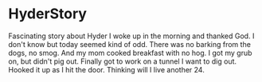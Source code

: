 # HyderStory
Fascinating story about Hyder
I woke up in the morning and thanked God.
I don't know but today seemed kind of odd.
There was no barking from the dogs, no smog.
And my mom cooked breakfast with no hog.
I got my grub on, but didn't pig out.
Finally got to work on a tunnel I want to dig out.
Hooked it up as I hit the door.
Thinking will I live another 24.
